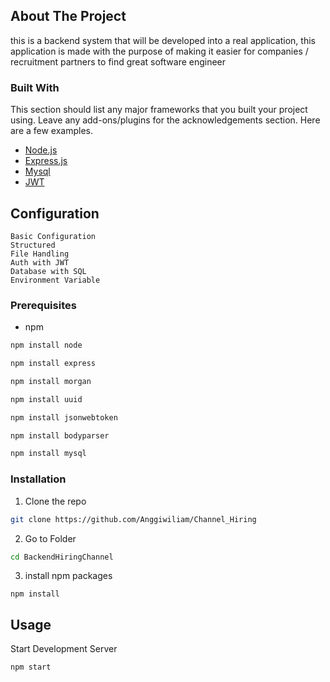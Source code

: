 <!-- ABOUT THE PROJECT -->
## About The Project

this is a backend system that will be developed into a real application, this application is made with the purpose of making it easier for companies / recruitment partners to find great software engineer

### Built With
This section should list any major frameworks that you built your project using. Leave any add-ons/plugins for the acknowledgements section. Here are a few examples.

* [Node.js](https://nodejs.org)
* [Express.js](https://expressjs.com)
* [Mysql](https://mysql.com)
* [JWT](https://jwt.io)


## Configuration

    Basic Configuration
    Structured
    File Handling
    Auth with JWT
    Database with SQL
    Environment Variable


<!-- GETTING STARTED -->


### Prerequisites


* npm
```sh
npm install node
```
```sh
npm install express
```
```sh
npm install morgan
```
```sh
npm install uuid
```
```sh
npm install jsonwebtoken
```
```sh
npm install bodyparser
```
```sh
npm install mysql
```

### Installation


1. Clone the repo
```sh
git clone https://github.com/Anggiwiliam/Channel_Hiring
```
2. Go to Folder
```sh
cd BackendHiringChannel
```
3. install npm packages
```JS
npm install
```



<!-- USAGE EXAMPLES -->
## Usage

Start Development Server

```JS
npm start
```
